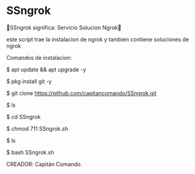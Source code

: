 # SSngrok
📱SSngrok significa: Servicio Solucion Ngrok📱

este script trae la instalacion de
ngrok y tambien contiene soluciones de ngrok

Comandos de instalacion:

$ apt update && apt upgrade -y

$ pkg install git -y

$ git clone https://github.com/capitancomando/SSngrok.git

$ ls

$ cd SSngrok

$ chmod 711 SSngrok.sh

$ ls

$ bash SSngrok.sh


CREADOR: Capitán Comando.

